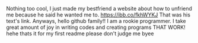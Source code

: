 Nothing too cool, I just made my bestfriend a website about how to unfriend me because he said he wanted me to.
https://ibb.co/fkhWYKJ
That was his text's link.
Anyways, hello github family!! 
I am a rookie programmer.
I take great amount of joy in writing codes and creating programs THAT WORK!
hehe thats it for my first readme please don't judge me byee
